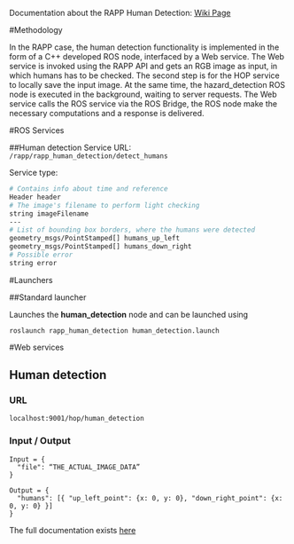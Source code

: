 Documentation about the RAPP Human Detection: [Wiki Page](https://github.com/rapp-project/rapp-platform/wiki/RAPP-Human-Detection)

#Methodology

In the RAPP case, the human detection functionality is implemented in the form of a C++ developed ROS node, interfaced by a Web service. The Web service is invoked using the RAPP API and gets an RGB image as input, in which humans has to be checked. The second step is for the HOP service to locally save the input image. At the same time, the hazard_detection ROS node is executed in the background, waiting to server requests. The Web service calls the ROS service via the ROS Bridge, the ROS node make the necessary computations and a response is delivered.

#ROS Services

##Human detection
Service URL: ```/rapp/rapp_human_detection/detect_humans```

Service type:
```bash
# Contains info about time and reference
Header header
# The image's filename to perform light checking
string imageFilename
---
# List of bounding box borders, where the humans were detected 
geometry_msgs/PointStamped[] humans_up_left
geometry_msgs/PointStamped[] humans_down_right
# Possible error
string error
``` 

#Launchers

##Standard launcher

Launches the **human_detection** node and can be launched using
```
roslaunch rapp_human_detection human_detection.launch
```

#Web services

## Human detection

### URL
```localhost:9001/hop/human_detection ```

### Input / Output

```
Input = {
  "file": “THE_ACTUAL_IMAGE_DATA”
}
```
```
Output = {
  "humans": [{ "up_left_point": {x: 0, y: 0}, "down_right_point": {x: 0, y: 0} }]
}
```

The full documentation exists [here](https://github.com/rapp-project/rapp-platform/tree/master/rapp_web_services/services#human-detection)

